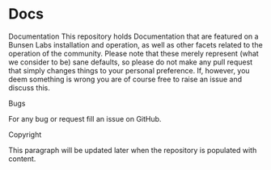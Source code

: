 # Docs
Documentation
This repository holds Documentation that are featured on a Bunsen Labs installation and operation, as well as other facets related to the operation of the community. Please note that these merely represent (what we consider to be) sane defaults, so please do not make any pull request that simply changes things to your personal preference. If, however, you deem something is wrong you are of course free to raise an issue and discuss this.

Bugs

For any bug or request fill an issue on GitHub.

Copyright

This paragraph will be updated later when the repository is populated with content.
